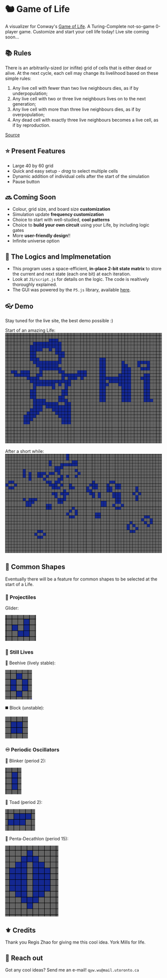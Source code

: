 # :chipmunk: Game of Life

A visualizer for Conway's [Game of Life](https://en.wikipedia.org/wiki/Conway%27s_Game_of_Life). A Turing-Complete not-so-game 0-player game. Customize and start your cell life today! Live site coming soon...

## :books: Rules
There is an arbitrarily-sized (or inifite) grid of cells that is either dead or alive. At the next cycle, each cell may change its livelihood based on these simple rules:

1. Any live cell with fewer than two live neighbours dies, as if by underpopulation;
2. Any live cell with two or three live neighbours lives on to the next generation;
3. Any live cell with more than three live neighbours dies, as if by overpopulation;
4. Any dead cell with exactly three live neighbours becomes a live cell, as if by reproduction.

[Source](https://en.wikipedia.org/wiki/Conway%27s_Game_of_Life)
## :star: Present Features
* Large 40 by 60 grid
* Quick and easy setup - *drag* to select multiple cells
* Dynamic addition of individual cells after the start of the simulation
* Pause button

## :soon: Coming Soon
* Colour, grid size, and board size **customization**
* Simulation update **frequency customization**
* Choice to start with well-studied, **cool patterns**
* Choice to **build your own circuit** using your Life, by including logic gates
* More **user-friendly design**!!
* Infinite universe option

## :brain: The Logics and Implmenetation
* This program uses a space-efficient, **in-place 2-bit state matrix** to store the current and next state (each one bit) at each iteration.
* Look at `JS/script.js` for details on the logic. The code is realtively thoroughly explained.
* The GUI was powered by the `P5.js` library, available [here](https://p5js.org/).
## :eyeglasses: Demo
Stay tuned for the live site, the best demo possible :)

Start of an amazing Life:
![](Demo-Images/start.PNG)

After a short while:
![](Demo-Images/end.PNG)

## :diamond_shape_with_a_dot_inside: Common Shapes
Eventually there will be a feature for common shapes to be selected at the start of a Life.
### :bow_and_arrow: Projectiles
Glider:

![](Demo-Images/glider.PNG)

### :whale2: Still Lives
:bee: Beehive (lively stable):

![](Demo-Images/beehive.PNG)

:black_medium_square: Block (unstable):

![](Demo-Images/block.PNG)

### :infinity: Periodic Oscillators
:eyes: Blinker (period 2):

![](Demo-Images/blinker.PNG)

:frog: Toad (period 2):

![](Demo-Images/toad.PNG)

:runner: Penta-Decathlon (period 15):

![](Demo-Images/penta-decathlon.PNG)

## :fleur_de_lis: Credits
Thank you Regis Zhao for giving me this cool idea. York Mills for life.

## :fax: Reach out
Got any cool ideas? Send me an e-mail! `qyw.wu@mail.utoronto.ca`
